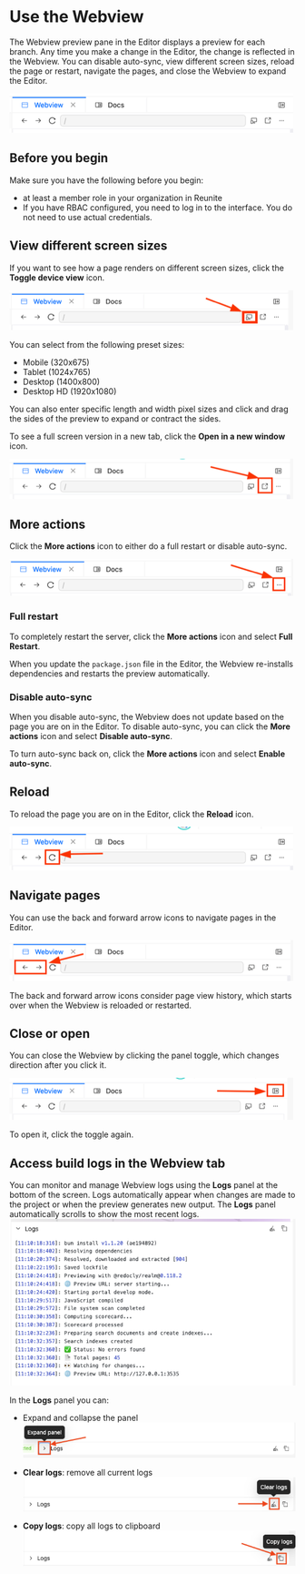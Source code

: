# Use the Webview

The Webview preview pane in the Editor displays a preview for each branch.
Any time you make a change in the Editor, the change is reflected in the Webview.
You can disable auto-sync, view different screen sizes, reload the page or restart, navigate the pages, and close the Webview to expand the Editor.

![Webview buttons](./images/webview-buttons.png)

## Before you begin

Make sure you have the following before you begin:

- at least a member role in your organization in Reunite
- If you have RBAC configured, you need to log in to the interface.
  You do not need to use actual credentials.

## View different screen sizes

If you want to see how a page renders on different screen sizes, click the **Toggle device view** icon.

![Toggle device view icon](./images/webview-mobile.png)

You can select from the following preset sizes:
- Mobile (320x675)
- Tablet (1024x765)
- Desktop (1400x800)
- Desktop HD (1920x1080)

You can also enter specific length and width pixel sizes and click and drag the sides of the preview to expand or contract the sides.

To see a full screen version in a new tab, click the **Open in a new window** icon.

![Open in a new window icon](./images/webview-open-in-new-window.png)

## More actions

Click the **More actions** icon to either do a full restart or disable auto-sync.

![More actions icon](./images/webview-more-actions.png)

### Full restart

To completely restart the server, click the **More actions** icon and select **Full Restart**.

When you update the `package.json` file in the Editor, the Webview re-installs dependencies and restarts the preview automatically.

### Disable auto-sync

When you disable auto-sync, the Webview does not update based on the page you are on in the Editor.
To disable auto-sync, you can click the **More actions** icon and select **Disable auto-sync**.

To turn auto-sync back on, click the **More actions** icon and select **Enable auto-sync**.

## Reload

To reload the page you are on in the Editor, click the **Reload** icon.

![Reload icon](./images/webview-reload.png)

## Navigate pages

You can use the back and forward arrow icons to navigate pages in the Editor.

![Back and forward icons](./images/webview-back-and-forward.png)

The back and forward arrow icons consider page view history, which starts over when the Webview is reloaded or restarted.

## Close or open

You can close the Webview by clicking the panel toggle, which changes direction after you click it.

![Panel toggle icon](./images/webview-panel-toggle.png)

To open it, click the toggle again.

## Access build logs in the Webview tab

You can monitor and manage Webview logs using the **Logs** panel at the bottom of the screen.
Logs automatically appear when changes are made to the project or when the preview generates new output.
The **Logs** panel automatically scrolls to show the most recent logs.
![Logs Panel](./images/webview-logs-panel.png)

In the **Logs** panel you can:

- Expand and collapse the panel
![Logs expand button](./images/webview-logs-expand-panel.png)

- **Clear logs**: remove all current logs
![Logs Clear button](./images/webview-logs-clear-button.png)

- **Copy logs**: copy all logs to clipboard
![Copy logs button](./images/webview-logs-copy-button.png)
